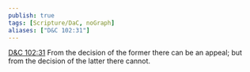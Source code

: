 ```yaml
---
publish: true
tags: [Scripture/DaC, noGraph]
aliases: ["D&C 102:31"]
---
```

[D&C 102:31](https://churchofjesuschrist.org/study/scriptures/dc-testament/dc/102?lang=eng&id=p31#p31) From the decision of the former there can be an appeal; but from the decision of the latter there cannot.
